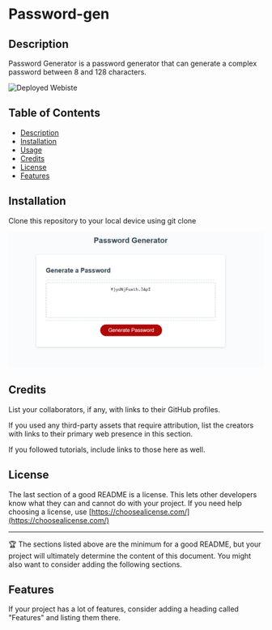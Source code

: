 # Password-gen

## Description 

Password Generator is a password generator that can generate a complex password between 8 and 128 characters.

![Deployed Webiste]( https://michaelreyna25.github.io/password-gen/)
## Table of Contents 

* [Description](#description)
* [Installation](#installation)
* [Usage](#usage)
* [Credits](#credits)
* [License](#license)
* [Features](#features)


## Installation

Clone this repository to your local device using git clone

![image](./Assets/page.png)

## Credits

List your collaborators, if any, with links to their GitHub profiles.

If you used any third-party assets that require attribution, list the creators with links to their primary web presence in this section.

If you followed tutorials, include links to those here as well.


## License

The last section of a good README is a license. This lets other developers know what they can and cannot do with your project. If you need help choosing a license, use [https://choosealicense.com/](https://choosealicense.com/)


---

🏆 The sections listed above are the minimum for a good README, but your project will ultimately determine the content of this document. You might also want to consider adding the following sections.


## Features

If your project has a lot of features, consider adding a heading called "Features" and listing them there.

